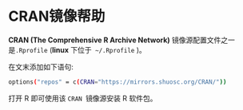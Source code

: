 #  CRAN镜像帮助 

**CRAN (The Comprehensive R Archive Network)** 镜像源配置文件之一是`.Rprofile` (**linux** 下位于` ~/.Rprofile` )。

在文末添加如下语句:

```bash
options("repos" = c(CRAN="https://mirrors.shuosc.org/CRAN/"))
```

打开 R 即可使用该 `CRAN `镜像源安装 R 软件包。